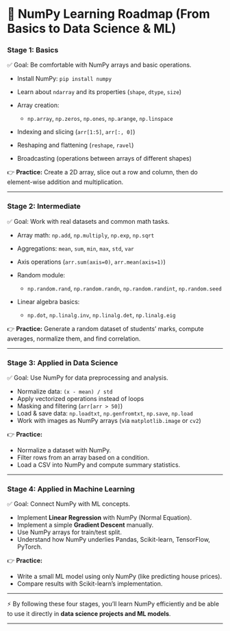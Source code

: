 # 🚀 NumPy Learning Roadmap (From Basics to Data Science & ML)

### **Stage 1: Basics**

✅ Goal: Be comfortable with NumPy arrays and basic operations.

* Install NumPy: `pip install numpy`
* Learn about `ndarray` and its properties (`shape`, `dtype`, `size`)
* Array creation:

  * `np.array`, `np.zeros`, `np.ones`, `np.arange`, `np.linspace`
* Indexing and slicing (`arr[1:5]`, `arr[:, 0]`)
* Reshaping and flattening (`reshape`, `ravel`)
* Broadcasting (operations between arrays of different shapes)

👉 **Practice:** Create a 2D array, slice out a row and column, then do element-wise addition and multiplication.

---

### **Stage 2: Intermediate**

✅ Goal: Work with real datasets and common math tasks.

* Array math: `np.add`, `np.multiply`, `np.exp`, `np.sqrt`
* Aggregations: `mean`, `sum`, `min`, `max`, `std`, `var`
* Axis operations (`arr.sum(axis=0)`, `arr.mean(axis=1)`)
* Random module:

  * `np.random.rand`, `np.random.randn`, `np.random.randint`, `np.random.seed`
* Linear algebra basics:

  * `np.dot`, `np.linalg.inv`, `np.linalg.det`, `np.linalg.eig`

👉 **Practice:** Generate a random dataset of students’ marks, compute averages, normalize them, and find correlation.

---

### **Stage 3: Applied in Data Science**

✅ Goal: Use NumPy for data preprocessing and analysis.

* Normalize data: `(x - mean) / std`
* Apply vectorized operations instead of loops
* Masking and filtering (`arr[arr > 50]`)
* Load & save data: `np.loadtxt`, `np.genfromtxt`, `np.save`, `np.load`
* Work with images as NumPy arrays (via `matplotlib.image` or `cv2`)

👉 **Practice:**

* Normalize a dataset with NumPy.
* Filter rows from an array based on a condition.
* Load a CSV into NumPy and compute summary statistics.

---

### **Stage 4: Applied in Machine Learning**

✅ Goal: Connect NumPy with ML concepts.

* Implement **Linear Regression** with NumPy (Normal Equation).
* Implement a simple **Gradient Descent** manually.
* Use NumPy arrays for train/test split.
* Understand how NumPy underlies Pandas, Scikit-learn, TensorFlow, PyTorch.

👉 **Practice:**

* Write a small ML model using only NumPy (like predicting house prices).
* Compare results with Scikit-learn’s implementation.

---

⚡ By following these four stages, you’ll learn NumPy efficiently and be able to use it directly in **data science projects and ML models**.

---